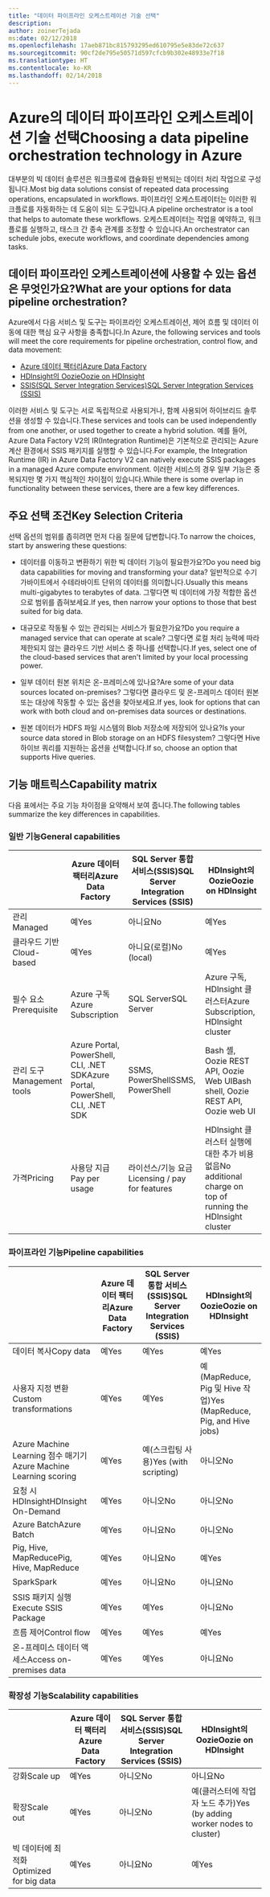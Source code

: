 ```yaml
---
title: "데이터 파이프라인 오케스트레이션 기술 선택"
description: 
author: zoinerTejada
ms:date: 02/12/2018
ms.openlocfilehash: 17aeb871bc815793295ed610795e5e83de72c637
ms.sourcegitcommit: 90cf2de795e50571d597cfcb9b302e48933e7f18
ms.translationtype: HT
ms.contentlocale: ko-KR
ms.lasthandoff: 02/14/2018
---
```

# <a name="choosing-a-data-pipeline-orchestration-technology-in-azure"></a><span data-ttu-id="c5314-102">Azure의 데이터 파이프라인 오케스트레이션 기술 선택</span><span class="sxs-lookup"><span data-stu-id="c5314-102">Choosing a data pipeline orchestration technology in Azure</span></span>

<span data-ttu-id="c5314-103">대부분의 빅 데이터 솔루션은 워크플로에 캡슐화된 반복되는 데이터 처리 작업으로 구성됩니다.</span><span class="sxs-lookup"><span data-stu-id="c5314-103">Most big data solutions consist of repeated data processing operations, encapsulated in workflows.</span></span> <span data-ttu-id="c5314-104">파이프라인 오케스트레이터는 이러한 워크플로를 자동화하는 데 도움이 되는 도구입니다.</span><span class="sxs-lookup"><span data-stu-id="c5314-104">A pipeline orchestrator is a tool that helps to automate these workflows.</span></span> <span data-ttu-id="c5314-105">오케스트레이터는 작업을 예약하고, 워크플로를 실행하고, 태스크 간 종속 관계를 조정할 수 있습니다.</span><span class="sxs-lookup"><span data-stu-id="c5314-105">An orchestrator can schedule jobs, execute workflows, and coordinate dependencies among tasks.</span></span>

## <a name="what-are-your-options-for-data-pipeline-orchestration"></a><span data-ttu-id="c5314-106">데이터 파이프라인 오케스트레이션에 사용할 수 있는 옵션은 무엇인가요?</span><span class="sxs-lookup"><span data-stu-id="c5314-106">What are your options for data pipeline orchestration?</span></span>

<span data-ttu-id="c5314-107">Azure에서 다음 서비스 및 도구는 파이프라인 오케스트레이션, 제어 흐름 및 데이터 이동에 대한 핵심 요구 사항을 충족합니다.</span><span class="sxs-lookup"><span data-stu-id="c5314-107">In Azure, the following services and tools will meet the core requirements for pipeline orchestration, control flow, and data movement:</span></span>

- [<span data-ttu-id="c5314-108">Azure 데이터 팩터리</span><span class="sxs-lookup"><span data-stu-id="c5314-108">Azure Data Factory</span></span>](/azure/data-factory/)
- [<span data-ttu-id="c5314-109">HDInsight의 Oozie</span><span class="sxs-lookup"><span data-stu-id="c5314-109">Oozie on HDInsight</span></span>](/azure/hdinsight/hdinsight-use-oozie-linux-mac)
- [<span data-ttu-id="c5314-110">SSIS(SQL Server Integration Services)</span><span class="sxs-lookup"><span data-stu-id="c5314-110">SQL Server Integration Services (SSIS)</span></span>](/sql/integration-services/sql-server-integration-services)

<span data-ttu-id="c5314-111">이러한 서비스 및 도구는 서로 독립적으로 사용되거나, 함께 사용되어 하이브리드 솔루션을 생성할 수 있습니다.</span><span class="sxs-lookup"><span data-stu-id="c5314-111">These services and tools can be used independently from one another, or used together to create a hybrid solution.</span></span> <span data-ttu-id="c5314-112">예를 들어, Azure Data Factory V2의 IR(Integration Runtime)은 기본적으로 관리되는 Azure 계산 환경에서 SSIS 패키지를 실행할 수 있습니다.</span><span class="sxs-lookup"><span data-stu-id="c5314-112">For example, the Integration Runtime (IR) in Azure Data Factory V2 can natively execute SSIS packages in a managed Azure compute environment.</span></span> <span data-ttu-id="c5314-113">이러한 서비스의 경우 일부 기능은 중복되지만 몇 가지 핵심적인 차이점이 있습니다.</span><span class="sxs-lookup"><span data-stu-id="c5314-113">While there is some overlap in functionality between these services, there are a few key differences.</span></span>

## <a name="key-selection-criteria"></a><span data-ttu-id="c5314-114">주요 선택 조건</span><span class="sxs-lookup"><span data-stu-id="c5314-114">Key Selection Criteria</span></span>

<span data-ttu-id="c5314-115">선택 옵션의 범위를 좁히려면 먼저 다음 질문에 답변합니다.</span><span class="sxs-lookup"><span data-stu-id="c5314-115">To narrow the choices, start by answering these questions:</span></span>

- <span data-ttu-id="c5314-116">데이터를 이동하고 변환하기 위한 빅 데이터 기능이 필요한가요?</span><span class="sxs-lookup"><span data-stu-id="c5314-116">Do you need big data capabilities for moving and transforming your data?</span></span> <span data-ttu-id="c5314-117">일반적으로 수기가바이트에서 수테라바이트 단위의 데이터를 의미합니다.</span><span class="sxs-lookup"><span data-stu-id="c5314-117">Usually this means multi-gigabytes to terabytes of data.</span></span> <span data-ttu-id="c5314-118">그렇다면 빅 데이터에 가장 적합한 옵션으로 범위를 좁혀보세요.</span><span class="sxs-lookup"><span data-stu-id="c5314-118">If yes, then narrow your options to those that best suited for big data.</span></span>

- <span data-ttu-id="c5314-119">대규모로 작동될 수 있는 관리되는 서비스가 필요한가요?</span><span class="sxs-lookup"><span data-stu-id="c5314-119">Do you require a managed service that can operate at scale?</span></span> <span data-ttu-id="c5314-120">그렇다면 로컬 처리 능력에 따라 제한되지 않는 클라우드 기반 서비스 중 하나를 선택합니다.</span><span class="sxs-lookup"><span data-stu-id="c5314-120">If yes, select one of the cloud-based services that aren't limited by your local processing power.</span></span>

- <span data-ttu-id="c5314-121">일부 데이터 원본 위치은 온-프레미스에 있나요?</span><span class="sxs-lookup"><span data-stu-id="c5314-121">Are some of your data sources located on-premises?</span></span> <span data-ttu-id="c5314-122">그렇다면 클라우드 및 온-프레미스 데이터 원본 또는 대상에 작동할 수 있는 옵션을 찾아보세요.</span><span class="sxs-lookup"><span data-stu-id="c5314-122">If yes, look for options that can work with both cloud and on-premises data sources or destinations.</span></span>

- <span data-ttu-id="c5314-123">원본 데이터가 HDFS 파일 시스템의 Blob 저장소에 저장되어 있나요?</span><span class="sxs-lookup"><span data-stu-id="c5314-123">Is your source data stored in Blob storage on an HDFS filesystem?</span></span> <span data-ttu-id="c5314-124">그렇다면 Hive 하이브 쿼리를 지원하는 옵션을 선택합니다.</span><span class="sxs-lookup"><span data-stu-id="c5314-124">If so, choose an option that supports Hive queries.</span></span>

## <a name="capability-matrix"></a><span data-ttu-id="c5314-125">기능 매트릭스</span><span class="sxs-lookup"><span data-stu-id="c5314-125">Capability matrix</span></span>

<span data-ttu-id="c5314-126">다음 표에서는 주요 기능 차이점을 요약해서 보여 줍니다.</span><span class="sxs-lookup"><span data-stu-id="c5314-126">The following tables summarize the key differences in capabilities.</span></span>

### <a name="general-capabilities"></a><span data-ttu-id="c5314-127">일반 기능</span><span class="sxs-lookup"><span data-stu-id="c5314-127">General capabilities</span></span>

| | <span data-ttu-id="c5314-128">Azure 데이터 팩터리</span><span class="sxs-lookup"><span data-stu-id="c5314-128">Azure Data Factory</span></span> | <span data-ttu-id="c5314-129">SQL Server 통합 서비스(SSIS)</span><span class="sxs-lookup"><span data-stu-id="c5314-129">SQL Server Integration Services (SSIS)</span></span> | <span data-ttu-id="c5314-130">HDInsight의 Oozie</span><span class="sxs-lookup"><span data-stu-id="c5314-130">Oozie on HDInsight</span></span>
| --- | --- | --- | --- |
| <span data-ttu-id="c5314-131">관리</span><span class="sxs-lookup"><span data-stu-id="c5314-131">Managed</span></span> | <span data-ttu-id="c5314-132">예</span><span class="sxs-lookup"><span data-stu-id="c5314-132">Yes</span></span> | <span data-ttu-id="c5314-133">아니요</span><span class="sxs-lookup"><span data-stu-id="c5314-133">No</span></span> | <span data-ttu-id="c5314-134">예</span><span class="sxs-lookup"><span data-stu-id="c5314-134">Yes</span></span> |
| <span data-ttu-id="c5314-135">클라우드 기반</span><span class="sxs-lookup"><span data-stu-id="c5314-135">Cloud-based</span></span> | <span data-ttu-id="c5314-136">예</span><span class="sxs-lookup"><span data-stu-id="c5314-136">Yes</span></span> | <span data-ttu-id="c5314-137">아니요(로컬)</span><span class="sxs-lookup"><span data-stu-id="c5314-137">No (local)</span></span> | <span data-ttu-id="c5314-138">예</span><span class="sxs-lookup"><span data-stu-id="c5314-138">Yes</span></span> |
| <span data-ttu-id="c5314-139">필수 요소</span><span class="sxs-lookup"><span data-stu-id="c5314-139">Prerequisite</span></span> | <span data-ttu-id="c5314-140">Azure 구독</span><span class="sxs-lookup"><span data-stu-id="c5314-140">Azure Subscription</span></span> | <span data-ttu-id="c5314-141">SQL Server</span><span class="sxs-lookup"><span data-stu-id="c5314-141">SQL Server</span></span>  | <span data-ttu-id="c5314-142">Azure 구독, HDInsight 클러스터</span><span class="sxs-lookup"><span data-stu-id="c5314-142">Azure Subscription, HDInsight cluster</span></span> |
| <span data-ttu-id="c5314-143">관리 도구</span><span class="sxs-lookup"><span data-stu-id="c5314-143">Management tools</span></span> | <span data-ttu-id="c5314-144">Azure Portal, PowerShell, CLI, .NET SDK</span><span class="sxs-lookup"><span data-stu-id="c5314-144">Azure Portal, PowerShell, CLI, .NET SDK</span></span> | <span data-ttu-id="c5314-145">SSMS, PowerShell</span><span class="sxs-lookup"><span data-stu-id="c5314-145">SSMS, PowerShell</span></span> | <span data-ttu-id="c5314-146">Bash 셸, Oozie REST API, Oozie Web UI</span><span class="sxs-lookup"><span data-stu-id="c5314-146">Bash shell, Oozie REST API, Oozie web UI</span></span> |
| <span data-ttu-id="c5314-147">가격</span><span class="sxs-lookup"><span data-stu-id="c5314-147">Pricing</span></span> | <span data-ttu-id="c5314-148">사용당 지급</span><span class="sxs-lookup"><span data-stu-id="c5314-148">Pay per usage</span></span> | <span data-ttu-id="c5314-149">라이선스/기능 요금</span><span class="sxs-lookup"><span data-stu-id="c5314-149">Licensing / pay for features</span></span> | <span data-ttu-id="c5314-150">HDInsight 클러스터 실행에 대한 추가 비용 없음</span><span class="sxs-lookup"><span data-stu-id="c5314-150">No additional charge on top of running the HDInsight cluster</span></span> |

### <a name="pipeline-capabilities"></a><span data-ttu-id="c5314-151">파이프라인 기능</span><span class="sxs-lookup"><span data-stu-id="c5314-151">Pipeline capabilities</span></span>

| | <span data-ttu-id="c5314-152">Azure 데이터 팩터리</span><span class="sxs-lookup"><span data-stu-id="c5314-152">Azure Data Factory</span></span> | <span data-ttu-id="c5314-153">SQL Server 통합 서비스(SSIS)</span><span class="sxs-lookup"><span data-stu-id="c5314-153">SQL Server Integration Services (SSIS)</span></span> | <span data-ttu-id="c5314-154">HDInsight의 Oozie</span><span class="sxs-lookup"><span data-stu-id="c5314-154">Oozie on HDInsight</span></span>
| --- | --- | --- | --- |
| <span data-ttu-id="c5314-155">데이터 복사</span><span class="sxs-lookup"><span data-stu-id="c5314-155">Copy data</span></span> | <span data-ttu-id="c5314-156">예</span><span class="sxs-lookup"><span data-stu-id="c5314-156">Yes</span></span> | <span data-ttu-id="c5314-157">예</span><span class="sxs-lookup"><span data-stu-id="c5314-157">Yes</span></span> | <span data-ttu-id="c5314-158">예</span><span class="sxs-lookup"><span data-stu-id="c5314-158">Yes</span></span> |
| <span data-ttu-id="c5314-159">사용자 지정 변환</span><span class="sxs-lookup"><span data-stu-id="c5314-159">Custom transformations</span></span> | <span data-ttu-id="c5314-160">예</span><span class="sxs-lookup"><span data-stu-id="c5314-160">Yes</span></span> | <span data-ttu-id="c5314-161">예</span><span class="sxs-lookup"><span data-stu-id="c5314-161">Yes</span></span> | <span data-ttu-id="c5314-162">예(MapReduce, Pig 및 Hive 작업)</span><span class="sxs-lookup"><span data-stu-id="c5314-162">Yes (MapReduce, Pig, and Hive jobs)</span></span> |
| <span data-ttu-id="c5314-163">Azure Machine Learning 점수 매기기</span><span class="sxs-lookup"><span data-stu-id="c5314-163">Azure Machine Learning scoring</span></span> | <span data-ttu-id="c5314-164">예</span><span class="sxs-lookup"><span data-stu-id="c5314-164">Yes</span></span> | <span data-ttu-id="c5314-165">예(스크립팅 사용)</span><span class="sxs-lookup"><span data-stu-id="c5314-165">Yes (with scripting)</span></span> | <span data-ttu-id="c5314-166">아니오</span><span class="sxs-lookup"><span data-stu-id="c5314-166">No</span></span> |
| <span data-ttu-id="c5314-167">요청 시 HDInsight</span><span class="sxs-lookup"><span data-stu-id="c5314-167">HDInsight On-Demand</span></span> | <span data-ttu-id="c5314-168">예</span><span class="sxs-lookup"><span data-stu-id="c5314-168">Yes</span></span> | <span data-ttu-id="c5314-169">아니오</span><span class="sxs-lookup"><span data-stu-id="c5314-169">No</span></span> | <span data-ttu-id="c5314-170">아니오</span><span class="sxs-lookup"><span data-stu-id="c5314-170">No</span></span> |
| <span data-ttu-id="c5314-171">Azure Batch</span><span class="sxs-lookup"><span data-stu-id="c5314-171">Azure Batch</span></span> | <span data-ttu-id="c5314-172">예</span><span class="sxs-lookup"><span data-stu-id="c5314-172">Yes</span></span> | <span data-ttu-id="c5314-173">아니요</span><span class="sxs-lookup"><span data-stu-id="c5314-173">No</span></span> | <span data-ttu-id="c5314-174">아니오</span><span class="sxs-lookup"><span data-stu-id="c5314-174">No</span></span> |
| <span data-ttu-id="c5314-175">Pig, Hive, MapReduce</span><span class="sxs-lookup"><span data-stu-id="c5314-175">Pig, Hive, MapReduce</span></span> | <span data-ttu-id="c5314-176">예</span><span class="sxs-lookup"><span data-stu-id="c5314-176">Yes</span></span> | <span data-ttu-id="c5314-177">아니요</span><span class="sxs-lookup"><span data-stu-id="c5314-177">No</span></span> | <span data-ttu-id="c5314-178">예</span><span class="sxs-lookup"><span data-stu-id="c5314-178">Yes</span></span> |
| <span data-ttu-id="c5314-179">Spark</span><span class="sxs-lookup"><span data-stu-id="c5314-179">Spark</span></span> | <span data-ttu-id="c5314-180">예</span><span class="sxs-lookup"><span data-stu-id="c5314-180">Yes</span></span> | <span data-ttu-id="c5314-181">아니요</span><span class="sxs-lookup"><span data-stu-id="c5314-181">No</span></span> | <span data-ttu-id="c5314-182">아니요</span><span class="sxs-lookup"><span data-stu-id="c5314-182">No</span></span> |
| <span data-ttu-id="c5314-183">SSIS 패키지 실행</span><span class="sxs-lookup"><span data-stu-id="c5314-183">Execute SSIS Package</span></span> | <span data-ttu-id="c5314-184">예</span><span class="sxs-lookup"><span data-stu-id="c5314-184">Yes</span></span> | <span data-ttu-id="c5314-185">예</span><span class="sxs-lookup"><span data-stu-id="c5314-185">Yes</span></span> | <span data-ttu-id="c5314-186">아니요</span><span class="sxs-lookup"><span data-stu-id="c5314-186">No</span></span> |
| <span data-ttu-id="c5314-187">흐름 제어</span><span class="sxs-lookup"><span data-stu-id="c5314-187">Control flow</span></span> | <span data-ttu-id="c5314-188">예</span><span class="sxs-lookup"><span data-stu-id="c5314-188">Yes</span></span> | <span data-ttu-id="c5314-189">예</span><span class="sxs-lookup"><span data-stu-id="c5314-189">Yes</span></span> | <span data-ttu-id="c5314-190">예</span><span class="sxs-lookup"><span data-stu-id="c5314-190">Yes</span></span> |
| <span data-ttu-id="c5314-191">온-프레미스 데이터 액세스</span><span class="sxs-lookup"><span data-stu-id="c5314-191">Access on-premises data</span></span> | <span data-ttu-id="c5314-192">예</span><span class="sxs-lookup"><span data-stu-id="c5314-192">Yes</span></span> | <span data-ttu-id="c5314-193">예</span><span class="sxs-lookup"><span data-stu-id="c5314-193">Yes</span></span> | <span data-ttu-id="c5314-194">아니요</span><span class="sxs-lookup"><span data-stu-id="c5314-194">No</span></span> |

### <a name="scalability-capabilities"></a><span data-ttu-id="c5314-195">확장성 기능</span><span class="sxs-lookup"><span data-stu-id="c5314-195">Scalability capabilities</span></span>

| | <span data-ttu-id="c5314-196">Azure 데이터 팩터리</span><span class="sxs-lookup"><span data-stu-id="c5314-196">Azure Data Factory</span></span> | <span data-ttu-id="c5314-197">SQL Server 통합 서비스(SSIS)</span><span class="sxs-lookup"><span data-stu-id="c5314-197">SQL Server Integration Services (SSIS)</span></span> | <span data-ttu-id="c5314-198">HDInsight의 Oozie</span><span class="sxs-lookup"><span data-stu-id="c5314-198">Oozie on HDInsight</span></span>
| --- | --- | --- | --- |
| <span data-ttu-id="c5314-199">강화</span><span class="sxs-lookup"><span data-stu-id="c5314-199">Scale up</span></span> | <span data-ttu-id="c5314-200">예</span><span class="sxs-lookup"><span data-stu-id="c5314-200">Yes</span></span> | <span data-ttu-id="c5314-201">아니오</span><span class="sxs-lookup"><span data-stu-id="c5314-201">No</span></span> | <span data-ttu-id="c5314-202">아니요</span><span class="sxs-lookup"><span data-stu-id="c5314-202">No</span></span> |
| <span data-ttu-id="c5314-203">확장</span><span class="sxs-lookup"><span data-stu-id="c5314-203">Scale out</span></span> | <span data-ttu-id="c5314-204">예</span><span class="sxs-lookup"><span data-stu-id="c5314-204">Yes</span></span> | <span data-ttu-id="c5314-205">아니오</span><span class="sxs-lookup"><span data-stu-id="c5314-205">No</span></span> | <span data-ttu-id="c5314-206">예(클러스터에 작업자 노드 추가)</span><span class="sxs-lookup"><span data-stu-id="c5314-206">Yes (by adding worker nodes to cluster)</span></span> |
| <span data-ttu-id="c5314-207">빅 데이터에 최적화</span><span class="sxs-lookup"><span data-stu-id="c5314-207">Optimized for big data</span></span> | <span data-ttu-id="c5314-208">예</span><span class="sxs-lookup"><span data-stu-id="c5314-208">Yes</span></span> | <span data-ttu-id="c5314-209">아니요</span><span class="sxs-lookup"><span data-stu-id="c5314-209">No</span></span> | <span data-ttu-id="c5314-210">예</span><span class="sxs-lookup"><span data-stu-id="c5314-210">Yes</span></span> |


